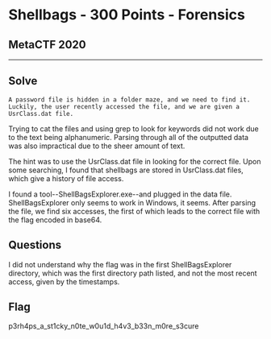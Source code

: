 # Shellbags - 300 Points - Forensics
## MetaCTF 2020

 ---

## Solve
```
A password file is hidden in a folder maze, and we need to find it. Luckily, the user recently accessed the file, and we are given a UsrClass.dat file.
```
Trying to cat the files and using grep to look for keywords did not work due to the text being alphanumeric. Parsing through all of the outputted data was also impractical due to the sheer amount of text.

The hint was to use the UsrClass.dat file in looking for the correct file. Upon some searching, I found that shellbags are stored in UsrClass.dat files, which give a history of file access.

I found a tool--ShellBagsExplorer.exe--and plugged in the data file. ShellBagsExplorer only seems to work in Windows, it seems. After parsing the file, we find six accesses, the first of which leads to the correct file with the flag encoded in base64.

## Questions
I did not understand why the flag was in the first ShellBagsExplorer directory, which was the first directory path listed, and not the most recent access, given by the timestamps.

## Flag 
p3rh4ps_a_st1cky_n0te_w0u1d_h4v3_b33n_m0re_s3cure